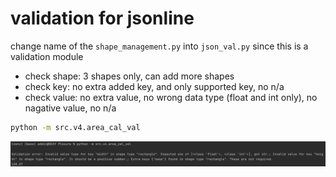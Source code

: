 # validation for jsonline
change name of the `shape_management.py` into `json_val.py` since this is a validation module
- check shape: 3 shapes only, can add more shapes
- check key: no extra added key, and only supported key, no n/a
- check value: no extra value, no wrong data type (float and int only), no nagative value, no n/a

```bash
python -m src.v4.area_cal_val
```

![](../../Pictures/Pasted%20image%2020230610183958.png)
